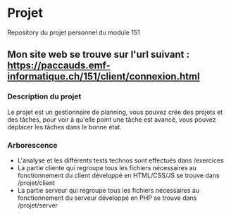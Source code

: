 # Projet
Repository du projet personnel du module 151

## Mon site web se trouve sur l'url suivant : https://paccauds.emf-informatique.ch/151/client/connexion.html

### Description du projet
Le projet est un gestionnaire de planning, vous pouvez crée des projets et des tâches, pour voir à qu'elle point une tâche est avancé, vous pouvez déplacer les tâches dans le bonne état.

### Arborescence
- L'analyse et les différents tests technos sont effectués dans /exercices
- La partie cliente qui regroupe tous les fichiers nécessaires au fonctionnement du client développé en HTML/CSS/JS se trouve dans /projet/client </br>
- La partie serveur qui regroupe tous les fichiers nécessaires au fonctionnement du serveur développé en PHP se trouve dans /projet/server



